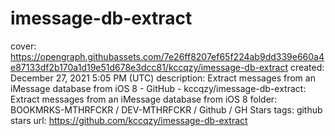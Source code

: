 # imessage-db-extract

cover: https://opengraph.githubassets.com/7e26ff8207ef65f224ab9dd339e660a4e87133df2b170a1d19e51d678e3dcc81/kccqzy/imessage-db-extract
created: December 27, 2021 5:05 PM (UTC)
description: Extract messages from an iMessage database from iOS 8 - GitHub - kccqzy/imessage-db-extract: Extract messages from an iMessage database from iOS 8
folder: BOOKMRKS-MTHRFCKR / DEV-MTHRFCKR / Github / GH Stars
tags: github stars
url: https://github.com/kccqzy/imessage-db-extract
